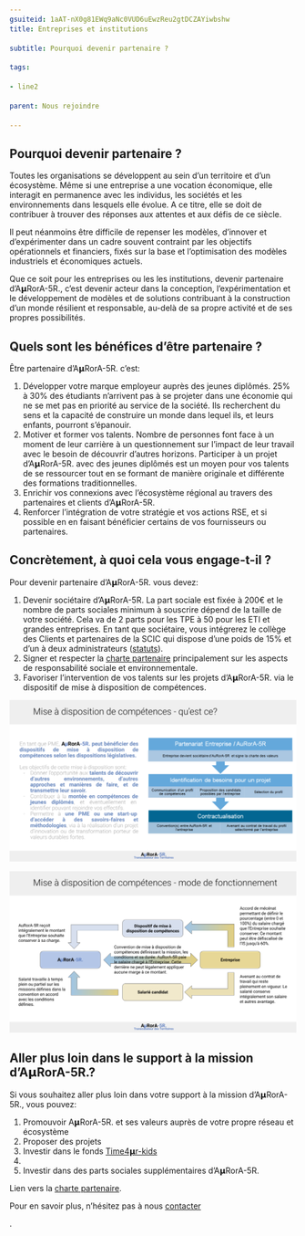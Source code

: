 ```yaml
---
gsuiteid: 1aAT-nX0g81EWq9aNc0VUD6uEwzReu2gtDCZAYiwbshw
title: Entreprises et institutions

subtitle: Pourquoi devenir partenaire ?

tags:

- line2

parent: Nous rejoindre

---
```


Pourquoi devenir partenaire ?
-----------------------------

Toutes les organisations se développent au sein d’un territoire et d’un écosystème. Même si une entreprise a une vocation économique, elle interagit en permanence avec les individus, les sociétés et les environnements dans lesquels elle évolue. A ce titre, elle se doit de contribuer à trouver des réponses aux attentes et aux défis de ce siècle.

Il peut néanmoins être difficile de repenser les modèles, d’innover et d’expérimenter dans un cadre souvent contraint par les objectifs opérationnels et financiers, fixés sur la base et l’optimisation des modèles industriels et économiques actuels.

Que ce soit pour les entreprises ou les les institutions, devenir partenaire d’A𝝻RorA-5R., c’est devenir acteur dans la conception, l’expérimentation et le développement de modèles et de solutions contribuant à la construction d’un monde résilient et responsable, au-delà de sa propre activité et de ses propres possibilités.

Quels sont les bénéfices d’être partenaire ?
--------------------------------------------

Être partenaire d’A𝝻RorA-5R. c’est:


1. Développer votre marque employeur auprès des jeunes diplômés. 25% à 30% des étudiants n’arrivent pas à se projeter dans une économie qui ne se met pas en priorité au service de la société. Ils recherchent du sens et la capacité de construire un monde dans lequel ils, et leurs enfants, pourront s’épanouir. 
2. Motiver et former vos talents. Nombre de personnes font face à un moment de leur carrière à un questionnement sur l’impact de leur travail avec le besoin de découvrir d’autres horizons. Participer à un projet d’A𝝻RorA-5R. avec des jeunes diplômés est un moyen pour vos talents de se ressourcer tout en se formant de manière originale et différente des formations traditionnelles.
3. Enrichir vos connexions avec l’écosystème régional au travers des partenaires et clients d’A𝝻RorA-5R.
4. Renforcer l’intégration de votre stratégie et vos actions RSE, et si possible en en faisant bénéficier certains de vos fournisseurs ou partenaires.

Concrètement, à quoi cela vous engage-t-il ?
--------------------------------------------

Pour devenir partenaire d’A𝝻RorA-5R. vous devez:


1. Devenir sociétaire d’A𝝻RorA-5R. La part sociale est fixée à 200€ et le nombre de parts sociales minimum à souscrire dépend de la taille de votre société. Cela va de 2 parts pour les TPE à 50 pour les ETI et grandes entreprises. En tant que sociétaire, vous intégrerez le collège des Clients et partenaires de la SCIC qui dispose d’une poids de 15% et d’un à deux administrateurs ([statuts](https://www.google.com/url?q=https://aurora-5r.fr/statuts&sa=D&source=editors&ust=1615285876935000&usg=AOvVaw2e-8VpwDr19kuPCM_yzGEc)).
2. Signer et respecter la [charte partenaire](https://www.google.com/url?q=https://docs.google.com/document/d/e/2PACX-1vQwWUyI4X3eBLNEjgw5Xx-aHhT-uKhR94-Y5OSm9vX_atUSF9lhLXGendhROUV0JnPCvv_dhnt1WgMa/pub&sa=D&source=editors&ust=1615285876935000&usg=AOvVaw3lGmxj7FDg73RqUIDevbZo) principalement sur les aspects de responsabilité sociale et environnementale.
3. Favoriser l’intervention de vos talents sur les projets d’A𝝻RorA-5R. via le dispositif de mise à disposition de compétences.

![](images/image2.png)

![](images/image1.png)

Aller plus loin dans le support à la mission d’A𝝻RorA-5R.?
----------------------------------------------------------

Si vous souhaitez aller plus loin dans votre support à la mission d’A𝝻RorA-5R., vous pouvez:


1. Promouvoir A𝝻RorA-5R. et ses valeurs auprès de votre propre réseau et écosystème
2. Proposer des projets
3. Investir dans le fonds [Time4𝝻r-kids](https://aurora-5r.fr/pages/time4ur-kids)
4. 
5. Investir dans des parts sociales supplémentaires d’A𝝻RorA-5R.

Lien vers la [charte partenaire](https://www.google.com/url?q=https://docs.google.com/document/d/e/2PACX-1vQwWUyI4X3eBLNEjgw5Xx-aHhT-uKhR94-Y5OSm9vX_atUSF9lhLXGendhROUV0JnPCvv_dhnt1WgMa/pub&sa=D&source=editors&ust=1615285876937000&usg=AOvVaw1NakV0NqNo45vMK3f0MkWw).

Pour en savoir plus, n’hésitez pas à nous [contacter](https://aurora-5r.fr/pages/Contact)

.

